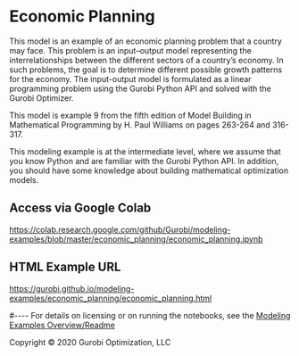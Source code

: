 # Economic Planning

This model is an example of an economic planning problem that a country may face. This problem is an input–output model 
representing the interrelationships between the different sectors of a country’s economy. In such problems, the goal 
is to determine different possible growth patterns for the economy. The input-output model is formulated as a linear 
programming problem using the Gurobi Python API and solved with the Gurobi Optimizer.

This model is example 9 from the fifth edition of Model Building in Mathematical Programming by H. Paul Williams on 
pages 263-264 and 316-317.

This modeling example is at the intermediate level, where we assume that you know Python and are familiar with the 
Gurobi Python API. In addition, you should have some knowledge about building mathematical optimization models.

## Access via Google Colab

https://colab.research.google.com/github/Gurobi/modeling-examples/blob/master/economic_planning/economic_planning.ipynb

## HTML Example URL

https://gurobi.github.io/modeling-examples/economic_planning/economic_planning.html



#----
For details on licensing or on running the notebooks, see the [Modeling Examples Overview/Readme](https://github.com/Gurobi/modeling-examples/)

Copyright © 2020 Gurobi Optimization, LLC
